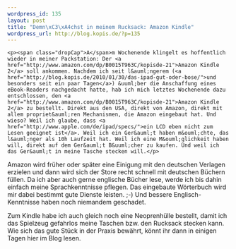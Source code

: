 ```yaml
--- 
wordpress_id: 135
layout: post
title: "Demn\xC3\xA4chst in meinem Rucksack: Amazon Kindle"
wordpress_url: http://blog.kopis.de/?p=135
---
```


    <p><span class="dropCap">A</span>m Wochenende klingelt es hoffentlich wieder in meiner Packstation: Der <a href="http://www.amazon.com/dp/B0015T963C/kopisde-21">Amazon Kindle 2</a> soll ankommen. Nachdem ich seit l&auml;ngerem (<a href="http://blog.kopis.de/2010/01/30/das-ipad-gut-oder-bose/">und besonders seit ein paar Tagen</a>) &uuml;ber die Anschaffung eines eBook-Readers nachgedacht hatte, hab ich mich letztes Wochenende dazu entschlossen, den <a href="http://www.amazon.com/dp/B0015T963C/kopisde-21">Amazon Kindle 2</a> zu bestellt. Direkt aus den USA, direkt von Amazon, direkt mit allem propriet&auml;ren Mechanismen, die Amazon eingebaut hat. Und wieso? Weil ich glaube, dass <a href="http://www.apple.com/de/ipad/specs/">ein LCD eben nicht zum Lesen geeignet ist</a>. Weil ich ein Ger&auml;t haben m&ouml;chte, das l&auml;nger als 10h Laufzeit hat. Weil ich eine M&ouml;glichkeit haben will, direkt auf dem Ger&auml;t B&uuml;cher zu kaufen. Und weil ich das Ger&auml;t in meine Tasche stecken will.</p>
<p>Amazon wird fr&uuml;her oder sp&auml;ter eine Einigung mit den deutschen Verlagen erzielen und dann wird sich der Store recht schnell mit deutschen B&uuml;chern f&uuml;llen. Da ich aber auch gerne englische B&uuml;cher lese, werde ich bis dahin einfach meine Sprachkenntnisse pflegen. Das eingebaute W&ouml;rterbuch wird mir dabei bestimmt gute Dienste leisten. ;-) Und bessere Englisch-Kenntnisse haben noch niemandem geschadet.</p>
<p>Zum Kindle habe ich auch gleich noch eine Neoprenh&uuml;lle bestellt, damit ich das Spielzeug gefahrlos meine Taschen bzw. den Rucksack stecken kann. Wie sich das gute St&uuml;ck in der Praxis bew&auml;hrt, k&ouml;nnt ihr dann in einigen Tagen hier im Blog lesen.</p>
  

